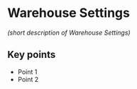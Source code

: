 # Warehouse Settings

*(short description of Warehouse Settings)*

## Key points
- Point 1
- Point 2
